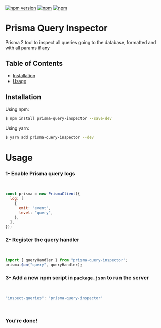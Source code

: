 [![npm version](https://badge.fury.io/js/prisma-query-inspector.svg)](https://badge.fury.io/js/prisma-query-inspector)
[![npm](https://img.shields.io/npm/dt/prisma-query-inspector.svg)](https://www.npmjs.com/package/prisma-query-inspector) 
[![npm](https://img.shields.io/npm/l/prisma-query-inspector.svg)](LICENSE)


# Prisma Query Inspector

Prisma 2 tool to inspect all queries going to the database, formatted and with all params if any

## Table of Contents

- [Installation](#installing)
- [Usage](#usage)

## Installation

Using npm:

```bash
$ npm install prisma-query-inspector --save-dev
```

Using yarn:

```bash
$ yarn add prisma-query-inspector --dev
```

# Usage

### 1- Enable Prisma query logs
<br>

```js
const prisma = new PrismaClient({
  log: [
    {
      emit: "event",
      level: "query",
    },
  ],
});
```

### 2- Register the query handler
<br>

```js
import { queryHandler } from "prisma-query-inspector";
prisma.$on("query", queryHandler);
```

### 3- Add a new npm script in `package.json` to run the server
<br>

```js
"inspect-queries": "prisma-query-inspector"
```
<br>

### You're done!

